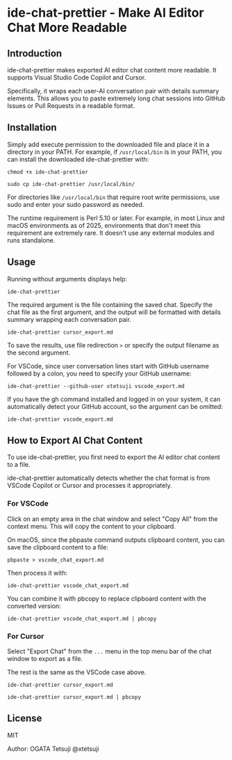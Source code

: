 # ide-chat-prettier - Make AI Editor Chat More Readable

## Introduction

ide-chat-prettier makes exported AI editor chat content more readable.
It supports Visual Studio Code Copilot and Cursor.

Specifically, it wraps each user-AI conversation pair with details summary elements.
This allows you to paste extremely long chat sessions into GitHub Issues or Pull Requests in a readable format.

## Installation

Simply add execute permission to the downloaded file and place it in a directory in your PATH.
For example, if `/usr/local/bin` is in your PATH, you can install the downloaded ide-chat-prettier with:

```shell-script
chmod +x ide-chat-prettier 
```

```shell-script
sudo cp ide-chat-prettier /usr/local/bin/
```

For directories like `/usr/local/bin` that require root write permissions, use sudo and
enter your sudo password as needed.

The runtime requirement is Perl 5.10 or later. For example, in most Linux and macOS environments as of 2025, 
environments that don't meet this requirement are extremely rare.
It doesn't use any external modules and runs standalone.

## Usage

Running without arguments displays help:

```
ide-chat-prettier
```

The required argument is the file containing the saved chat. Specify the chat file as the first argument,
and the output will be formatted with details summary wrapping each conversation pair.

```
ide-chat-prettier cursor_export.md
```

To save the results, use file redirection `>` or specify the output filename as the second argument.

For VSCode, since user conversation lines start with GitHub username followed by a colon, 
you need to specify your GitHub username:

```
ide-chat-prettier --github-user xtetsuji vscode_export.md
```

If you have the gh command installed and logged in on your system, it can automatically detect 
your GitHub account, so the argument can be omitted:

```
ide-chat-prettier vscode_export.md
```

## How to Export AI Chat Content

To use ide-chat-prettier, you first need to export the AI editor chat content to a file.

ide-chat-prettier automatically detects whether the chat format is from VSCode Copilot or Cursor and processes it appropriately.

### For VSCode

Click on an empty area in the chat window and select "Copy All" from the context menu.
This will copy the content to your clipboard.

On macOS, since the pbpaste command outputs clipboard content, you can save the clipboard content to a file:

```
pbpaste > vscode_chat_export.md
```

Then process it with:

```
ide-chat-prettier vscode_chat_export.md
```

You can combine it with pbcopy to replace clipboard content with the converted version:

```
ide-chat-prettier vscode_chat_export.md | pbcopy
```

### For Cursor

Select "Export Chat" from the `...` menu in the top menu bar of the chat window to export as a file.

The rest is the same as the VSCode case above.

```
ide-chat-prettier cursor_export.md
```

```
ide-chat-prettier cursor_export.md | pbcopy
```

## License

MIT

Author: OGATA Tetsuji @xtetsuji
